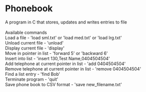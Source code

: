 # Phonebook
A program in C that stores, updates and writes entries to file
<br>
<br>
Available commands
<br>
Load a file - 'load sml.txt' or 'load med.txt' or 'load lrg.txt'
<br>
Unload current file - 'unload'
<br>
Display current file - 'display'
<br>
Move in pointer in list - 'forward 5' or 'backward 6'
<br>
Insert into list - 'insert 130,Test Name,0404504504'
<br>
Add telephone at current pointer in list - 'add 0404504504'
<br>
Remove telephone at current pointer in list - 'remove 0404504504'
<br>
Find a list entry - 'find Bob'
<br>
Terminate program - 'quit'
<br>
Save phone book to CSV format - 'save new_filename.txt'
